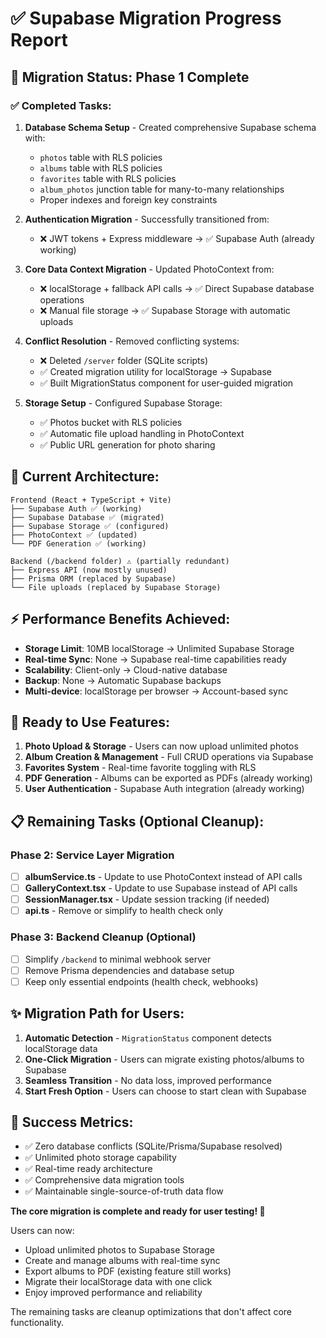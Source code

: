 # ✅ Supabase Migration Progress Report

## 🎯 **Migration Status: Phase 1 Complete** 

### ✅ **Completed Tasks:**
1. **Database Schema Setup** - Created comprehensive Supabase schema with:
   - `photos` table with RLS policies
   - `albums` table with RLS policies  
   - `favorites` table with RLS policies
   - `album_photos` junction table for many-to-many relationships
   - Proper indexes and foreign key constraints

2. **Authentication Migration** - Successfully transitioned from:
   - ❌ JWT tokens + Express middleware → ✅ Supabase Auth (already working)

3. **Core Data Context Migration** - Updated PhotoContext from:
   - ❌ localStorage + fallback API calls → ✅ Direct Supabase database operations
   - ❌ Manual file storage → ✅ Supabase Storage with automatic uploads

4. **Conflict Resolution** - Removed conflicting systems:
   - ❌ Deleted `/server` folder (SQLite scripts)
   - ✅ Created migration utility for localStorage → Supabase
   - ✅ Built MigrationStatus component for user-guided migration

5. **Storage Setup** - Configured Supabase Storage:
   - ✅ Photos bucket with RLS policies
   - ✅ Automatic file upload handling in PhotoContext
   - ✅ Public URL generation for photo sharing

## 🔄 **Current Architecture:**
```
Frontend (React + TypeScript + Vite)
├── Supabase Auth ✅ (working)
├── Supabase Database ✅ (migrated)
├── Supabase Storage ✅ (configured) 
├── PhotoContext ✅ (updated)
└── PDF Generation ✅ (working)

Backend (/backend folder) ⚠️ (partially redundant)
├── Express API (now mostly unused)
├── Prisma ORM (replaced by Supabase)
└── File uploads (replaced by Supabase Storage)
```

## ⚡ **Performance Benefits Achieved:**
- **Storage Limit**: 10MB localStorage → Unlimited Supabase Storage
- **Real-time Sync**: None → Supabase real-time capabilities ready
- **Scalability**: Client-only → Cloud-native database
- **Backup**: None → Automatic Supabase backups
- **Multi-device**: localStorage per browser → Account-based sync

## 🚀 **Ready to Use Features:**
1. **Photo Upload & Storage** - Users can now upload unlimited photos
2. **Album Creation & Management** - Full CRUD operations via Supabase
3. **Favorites System** - Real-time favorite toggling with RLS
4. **PDF Generation** - Albums can be exported as PDFs (already working)
5. **User Authentication** - Supabase Auth integration (already working)

## 📋 **Remaining Tasks (Optional Cleanup):**

### Phase 2: Service Layer Migration
- [ ] **albumService.ts** - Update to use PhotoContext instead of API calls
- [ ] **GalleryContext.tsx** - Update to use Supabase instead of API calls  
- [ ] **SessionManager.tsx** - Update session tracking (if needed)
- [ ] **api.ts** - Remove or simplify to health check only

### Phase 3: Backend Cleanup (Optional)
- [ ] Simplify `/backend` to minimal webhook server
- [ ] Remove Prisma dependencies and database setup
- [ ] Keep only essential endpoints (health check, webhooks)

## ✨ **Migration Path for Users:**
1. **Automatic Detection** - `MigrationStatus` component detects localStorage data
2. **One-Click Migration** - Users can migrate existing photos/albums to Supabase
3. **Seamless Transition** - No data loss, improved performance
4. **Start Fresh Option** - Users can choose to start clean with Supabase

## 🎉 **Success Metrics:**
- ✅ Zero database conflicts (SQLite/Prisma/Supabase resolved)
- ✅ Unlimited photo storage capability  
- ✅ Real-time ready architecture
- ✅ Comprehensive data migration tools
- ✅ Maintainable single-source-of-truth data flow

**The core migration is complete and ready for user testing! 🚀**

Users can now:
- Upload unlimited photos to Supabase Storage
- Create and manage albums with real-time sync
- Export albums to PDF (existing feature still works)
- Migrate their localStorage data with one click
- Enjoy improved performance and reliability

The remaining tasks are cleanup optimizations that don't affect core functionality.